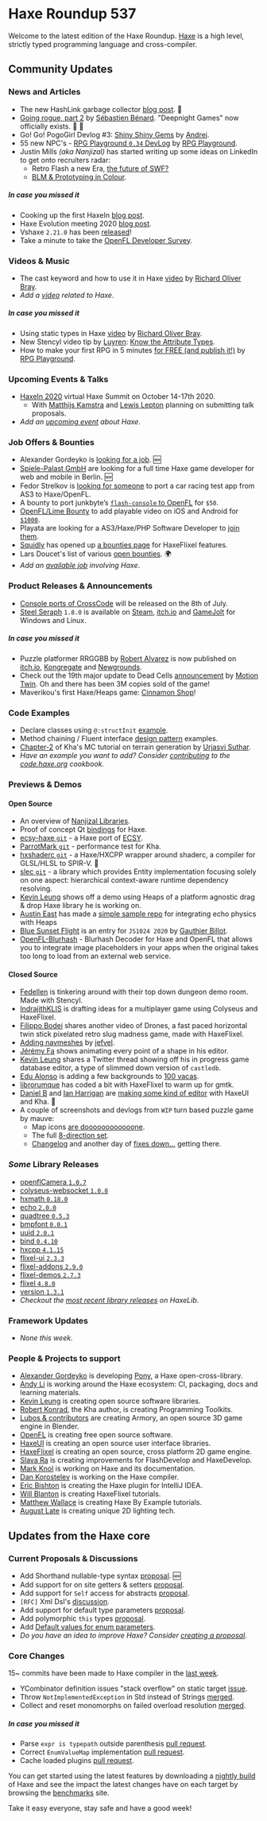 [_template]: ../templates/roundup.html
[date]: / "2020-07-09 09:28:00"
[modified]: / "2020-07-09 10:36:00"
[published]: / "2020-07-09 12:00:00"
[description]: / "The latest news covering the Haxe community, featuring upcoming talks, the latest HaxeLib releases, game previews and lots more!"
[contributor]: https://twitter.com/teormech "Alexander Hohlov"

# Haxe Roundup 537

Welcome to the latest edition of the Haxe Roundup. [Haxe](http://haxe.org/?ref=haxe.io) is a high level, strictly typed programming language and cross-compiler.

## Community Updates

### News and Articles

- The new HashLink garbage collector [blog post](https://haxe.org/blog/hashlink-gc/). :star2:
- [Going rogue, part 2](https://deepnight.net/blog/roadmap/) by [Sébastien Bénard](https://twitter.com/deepnightfr/status/1278620517545672704). "Deepnight Games" now officially exists. :star2: :tada:
- Go! Go! PogoGirl Devlog #3: [Shiny Shiny Gems](https://www.ohsat.com/post/pogogirl-devlog/post3/) by [Andrej](https://twitter.com/ohsat_games/status/1280456786760404992).
- 55 new NPC's - [RPG Playground `0.34` DevLog](https://www.youtube.com/watch?v=4UcMt_GMuks&feature=youtu.be) by [RPG Playground](https://twitter.com/RPGplayground/status/1280203962763935745).
- Justin Mills _(aka Nanjizal)_ has started writing up some ideas on LinkedIn to get onto recruiters radar:
    + Retro Flash a new Era, [the future of SWF?](https://www.linkedin.com/pulse/retro-flash-new-era-future-swf-justin-mills/)
    + [BLM & Prototyping in Colour](https://www.linkedin.com/pulse/blm-prototyping-colour-justin-mills/).

##### _In case you missed it_

- Cooking up the first HaxeIn [blog post](https://haxe.org/blog/cooking-up-haxein-2020/).
- Haxe Evolution meeting 2020 [blog post](https://haxe.org/blog/evolution-meeting-2020/).
- Vshaxe `2.21.0` has been [released](https://community.haxe.org/t/vshaxe-2-21-0-released-hxml-completion/2537/1)!
- Take a minute to take the [OpenFL Developer Survey](https://community.openfl.org/t/openfl-developer-survey/12571).

### Videos & Music

- The cast keyword and how to use it in Haxe [video](https://www.youtube.com/watch?v=vCLat63_W0g) by [Richard Oliver Bray](https://twitter.com/ceiga).
- _Add a [video](https://github.com/skial/haxe.io/labels/video) related to Haxe_.

##### _In case you missed it_

- Using static types in Haxe [video](https://www.youtube.com/watch?v=1-WGCMQb23o) by [Richard Oliver Bray](https://twitter.com/ceiga).
- New Stencyl video tip by [Luyren](https://twitter.com/LuyrenStencyl/status/1278045214163308544): [Know the Attribute Types](https://www.youtube.com/watch?v=R7CB7xwoLyo).
- How to make your first RPG in 5 minutes [for FREE (and publish it!)](https://www.youtube.com/watch?v=D54SjyJAxjs) by [RPG Playground](https://twitter.com/RPGplayground/status/1275865292468555776).

### Upcoming Events & Talks

- [HaxeIn 2020](https://haxe.org/blog/haxein-2020/) virtual Haxe Summit on October 14-17th 2020.
    + With [Matthijs Kamstra](https://twitter.com/MatthijsKamstra/status/1268895755353407489) and [Lewis Lepton](https://twitter.com/lewislepton/status/1270282464469155842) planning on submitting talk proposals.
- _Add an [upcoming event](https://github.com/skial/haxe.io/labels/events) about Haxe._

### Job Offers & Bounties

- Alexander Gordeyko is [looking for a job](https://twitter.com/axgord/status/1270302928113405953). :new:
- [Spiele-Palast GmbH](https://community.haxe.org/t/full-time-haxe-game-developer-for-web-and-mobile-berlin/2553) are looking for a full time Haxe game developer for web and mobile in Berlin. :new:
- Fedor Strelkov is [looking for someone](https://community.openfl.org/t/porting-a-test-app-from-as3-to-haxe-openfl-car-racing-game/12499) to port a car racing test app from AS3 to Haxe/OpenFL.
- A bounty to port junkbyte’s [`flash-console` to OpenFL](https://community.openfl.org/t/bounty-to-port-junkbytes-flash-console-to-openfl-50usd/12543) for `$50`.
- [OpenFL/Lime Bounty](https://community.haxe.org/t/us-500-bounty-openfl-lime-to-play-video-in-ios-and-android/2441) to add playable video on iOS and Android for [`$1000`](https://community.haxe.org/t/us-500-bounty-openfl-lime-to-play-video-in-ios-and-android/2441/12?u=skial).
- Playata are looking for a AS3/Haxe/PHP Software Developer to [join them](https://www.playata.com/en/job/softwareentwickler-as3php-mw/).
- [Squidly](https://twitter.com/squuuidly/status/1243925472121151488) has opened up [a bounties page](https://github.com/chosencharacters/squidBounties) for HaxeFlixel features.
- Lars Doucet's list of various [open bounties](https://github.com/larsiusprime/larsBounties/issues). :earth_africa:
- _Add an [available job](https://github.com/skial/haxe.io/labels/jobs) involving Haxe_.

### Product Releases & Announcements

- [Console ports of CrossCode](https://twitter.com/Deck13Spotlight/status/1280880319164329984) will be released on the 8th of July.
- [Steel Seraph](https://twitter.com/steelseraphgame/status/1279599800053309440) `1.8.0` is available on [Steam](https://store.steampowered.com/newshub/app/1052390/view/2514646601446905055), [itch.io](https://deepshock.itch.io/steel-seraph) and [GameJolt](https://gamejolt.com/games/steel-seraph/89348) for Windows and Linux.

##### _In case you missed it_

- Puzzle platformer RRGGBB by [Robert Alvarez](https://twitter.com/Rob1221dev/status/1278366400369876993) is now published on [itch.io](https://rob1221.itch.io/rrggbb), [Kongregate](https://www.kongregate.com/games/Rob1221/rrggbb) and [Newgrounds](https://www.newgrounds.com/portal/view/759267).
- Check out the 19th major update to Dead Cells [announcement](https://steamcommunity.com/games/588650/announcements/detail/2507891201989091160) by [Motion Twin](https://twitter.com/motiontwin/status/1278368948204048388). Oh and there has been 3M copies sold of the game!
- Maverikou's first Haxe/Heaps game: [Cinnamon Shop](https://maverikou.itch.io/cinnamon-shop)!

### Code Examples

- Declare classes using `@:structInit` [example](https://code.haxe.org/category/beginner/declare-classes-with-structinit.html).
- Method chaining / Fluent interface [design pattern](https://code.haxe.org/category/design-patterns/method-chaining-fluent-interface.html) examples.
- [Chapter-2](https://blackgoku36.github.io/BG36-tutorials/Kha/book/MarchingCubes/MC_CH_2.html) of Kha's MC tutorial on terrain generation by [Urjasvi Suthar](https://twitter.com/UrjasviS/status/1273285034372411398).
- _Have an example you want to add? Consider [contributing](https://github.com/HaxeFoundation/code-cookbook#contributing-articles) to the [code.haxe.org](https://code.haxe.org/) cookbook._

### Previews & Demos

#### Open Source

- An overview of [Nanjizal Libraries](https://github.com/nanjizalLibraries/nanjizalHaxe#readme).
- Proof of concept Qt [bindings](https://github.com/therecipe/haxe) for Haxe.
- [ecsy-haxe `git`](https://github.com/longde123/ecsy-haxe) - a Haxe port of [ECSY](https://ecsy.io/).
- [ParrotMark `git`](https://github.com/Kode/ParrotMark) - performance test for Kha.
- [hxshaderc `git`](https://github.com/ibilon/hxshaderc) - a Haxe/HXCPP wrapper around shaderc, a compiler for GLSL/HLSL to SPIR-V. :star2:
- [slec `git`](https://github.com/pecheny/slec) - a library which provides Entity implementation focusing solely on one aspect: hierarchical context-aware runtime dependency resolving.
- [Kevin Leung](https://twitter.com/kevinresol/status/1280772430286356481) shows off a demo using Heaps of a platform agnostic drag & drop Haxe library he is working on.
- [Austin East](https://twitter.com/austinweast) has made a [simple sample repo](https://github.com/AustinEast/echo-heaps) for integrating echo physics with Heaps
- [Blue Sunset Flight](https://github.com/gogoprog/js1024-2020) is an entry for `JS1024 2020` by [Gauthier Billot](https://twitter.com/gogoprog/status/1280759793477718016).
- [OpenFL-Blurhash](https://github.com/Dimensionscape/OpenFL-Blurhash) - Blurhash Decoder for Haxe and OpenFL that allows you to integrate image placeholders in your apps when the original takes too long to load from an external web service.

#### Closed Source

- [Fedellen](https://twitter.com/fedellen/status/1279482410829217793) is tinkering around with their top down dungeon demo room. Made with Stencyl.
- [IndrajithKLIS](https://twitter.com/indrajithKLIS/status/1279481283324727297) is drafting ideas for a multiplayer game using Colyseus and HaxeFlixel.
- [Filippo Bodei](https://twitter.com/filipp8/status/1279459963799130113) shares another video of Drones, a fast paced horizontal twin stick pixelated retro slug madness game, made with HaxeFlixel.
- [Adding navmeshes](https://streamable.com/n8rhzz) by [jefvel](https://twitter.com/jefvel).
- [Jérémy Fa](https://twitter.com/jeremyfaivre/status/1279429159245303808) shows animating every point of a shape in his editor.
- [Kevin Leung](https://twitter.com/kevinresol/status/1278713601004453888) shares a Twitter thread showing off his in progress game database editor, a type of slimmed down version of `castledb`.
- [Edu Alonso](https://twitter.com/sodapillo/status/1278696397559169026) is adding a few backgrounds to [100 vacas](https://store.steampowered.com/app/1335820/100_vacas/).
- [librorumque](https://twitter.com/librorumque/status/1280903714920960006) has coded a bit with HaxeFlixel to warm up for gmtk.
- [Daniel B](https://twitter.com/5Mixer) and [Ian Harrigan](https://twitter.com/IanHarrigan1982) are [making some kind of editor](https://cdn.discordapp.com/attachments/501447516852715525/728618079671812136/unknown.png) with HaxeUI and Kha. :star2:
- A couple of screenshots and devlogs from `WIP` turn based puzzle game by mauve:
    + Map icons [are doooooooooooone](https://twitter.com/mauvecow/status/1279624488250830849).
    + The full [8-direction set](https://twitter.com/mauvecow/status/1280020986369200129).
    + [Changelog](https://twitter.com/mauvecow/status/1280763340034211841) and another day of [fixes down...](https://twitter.com/mauvecow/status/1281114703893164032) getting there.

### _Some_ Library Releases

- [openflCamera `1.0.7`](https://lib.haxe.org/p/openflCamera/)
- [colyseus-websocket `1.0.8`](https://lib.haxe.org/p/colyseus-websocket/)
- [hxmath `0.18.0`](https://lib.haxe.org/p/hxmath/)
- [echo `2.0.0`](https://lib.haxe.org/p/echo/)
- [quadtree `0.5.3`](https://lib.haxe.org/p/quadtree/)
- [bmpfont `0.0.1`](https://lib.haxe.org/p/bmpfont/)
- [uuid `2.0.1`](https://lib.haxe.org/p/uuid/)
- [bind `0.4.10`](https://lib.haxe.org/p/bind/)
- [hxcpp `4.1.15`](https://lib.haxe.org/p/hxcpp/)
- [flixel-ui `2.3.3`](https://lib.haxe.org/p/flixel-ui/)
- [flixel-addons `2.9.0`](https://lib.haxe.org/p/flixel-addons/)
- [flixel-demos `2.7.3`](https://lib.haxe.org/p/flixel-demos/)
- [flixel `4.8.0`](https://lib.haxe.org/p/flixel/)
- [version `1.3.1`](https://lib.haxe.org/p/version/)
- _Checkout the [most recent library releases](https://lib.haxe.org/recent/) on HaxeLib_.

### Framework Updates

- _None this week._

### People & Projects to support

- [Alexander Gordeyko](https://www.patreon.com/axgord) is developing [Pony](https://github.com/AxGord/Pony), a Haxe open-cross-library.
- [Andy Li](https://github.com/users/andyli/sponsorship) is working around the Haxe ecosystem: CI, packaging, docs and learning materials.
- [Kevin Leung](https://www.patreon.com/kevinresol) is creating open source software libraries.
- [Robert Konrad](https://www.patreon.com/RobDangerous), the Kha author, is creating Programming Toolkits.
- [Lubos & contributors](https://armory3d.org/fund) are creating Armory, an open source 3D game engine in Blender.
- [OpenFL](https://www.patreon.com/openfl) is creating free open source software.
- [HaxeUI](https://www.patreon.com/haxeui) is creating an open source user interface libraries.
- [HaxeFlixel](https://www.patreon.com/haxeflixel) is creating an open source, cross platform 2D game engine.
- [Slava Ra](https://www.patreon.com/slavara) is creating improvements for FlashDevelop and HaxeDevelop.
- [Mark Knol](https://www.patreon.com/markknol) is working on Haxe and its documentation.
- [Dan Korostelev](https://www.patreon.com/nadako) is working on the Haxe compiler.
- [Eric Bishton](https://www.patreon.com/EricBishton) is creating the Haxe plugin for IntelliJ IDEA.
- [Will Blanton](https://www.patreon.com/x01010111) is creating HaxeFlixel tutorials.
- [Matthew Wallace](https://www.patreon.com/haxeexamples) is creating Haxe By Example tutorials.
- [August Late](https://www.patreon.com/augustlate) is creating unique 2D lighting tech.

## Updates from the Haxe core

### Current Proposals & Discussions

- Add Shorthand nullable-type syntax [proposal](https://github.com/HaxeFoundation/haxe-evolution/pull/77). :new:
- Add support for on site getters & setters [proposal](https://github.com/HaxeFoundation/haxe-evolution/pull/63).
- Add support for `Self` access for abstracts [proposal](https://github.com/HaxeFoundation/haxe-evolution/pull/62).
- `[RFC]` Xml Dsl's [discussion](https://github.com/HaxeFoundation/haxe-evolution/issues/60).
- Add support for default type parameters [proposal](https://github.com/HaxeFoundation/haxe-evolution/pull/50).
- Add polymorphic `this` types [proposal](https://github.com/HaxeFoundation/haxe-evolution/pull/36).
- Add [Default values for enum parameters](https://github.com/HaxeFoundation/haxe-evolution/issues/27).
- _Do you have an idea to improve Haxe? Consider [creating a proposal]._

### Core Changes

15~ commits have been made to Haxe compiler in the [last week].

- YCombinator definition issues "stack overflow" on static target [issue](https://github.com/HaxeFoundation/haxe/issues/9695).
- Throw `NotImplementedException` in Std instead of Strings [merged](https://github.com/HaxeFoundation/haxe/pull/9687).
- Collect and reset monomorphs on failed overload resolution [merged](https://github.com/HaxeFoundation/haxe/pull/9696).

##### _In case you missed it_

- Parse `expr is typepath` outside parenthesis [pull request](https://github.com/HaxeFoundation/haxe/pull/9672).
- Correct `EnumValueMap` implementation [pull request](https://github.com/HaxeFoundation/haxe/pull/9670).
- Cache loaded plugins [pull request](https://github.com/HaxeFoundation/haxe/pull/9677).

You can get started using the latest features by downloading a [nightly build] of Haxe and see the impact the latest changes have on each target by browsing the [benchmarks] site.

Take it easy everyone, stay safe and have a good week!

[benchmarks]: https://benchs.haxe.org/
[nightly build]: http://build.haxe.org
[creating a proposal]: https://github.com/HaxeFoundation/haxe-evolution
[last week]: https://github.com/issues?q=closed%3A2020-07-02..2020-07-09+org%3Ahaxefoundation+is%3Aclosed+
